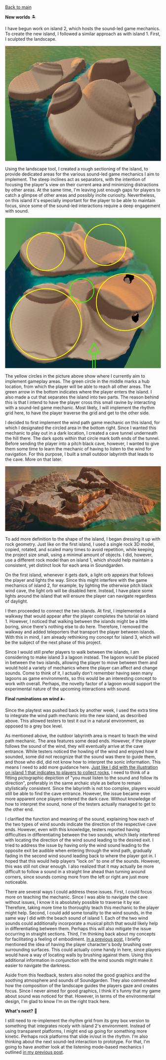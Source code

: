 [Back to main](index.html)

**New worlds** 🏝️

I have begun work on island 2, which hosts the sound-led game mechanics. To create the new island, I followed a similar approach as with island 1. First, I sculpted the landscape.


![](attachments/Pasted%20image%2020241216123908.png)


Using the landscape tool, I created a rough sectioning of the island, to provide dedicated areas for the various sound-led game mechanics I aim to implement. The steep inclines act as separators, with the intention of focusing the player's view on their current area and minimizing distractions by other areas. At the same time, I'm leaving just enough gaps for players to catch a glimpse of other areas and possibly incite curiosity. Nevertheless, on this island it's especially important for the player to be able to maintain focus, since some of the sound-led interactions require a deep engagement with sound.


![](attachments/island_2_layout.png)


The yellow circles in the picture above show where I currently aim to implement gameplay areas. The green circle in the middle marks a hub location, from which the player will be able to reach all other areas. The green arrow in the bottom indicates where the player enters the island. I also made a cut that separates the island into two parts. The reason behind this is that I intend to have the player cross this small ravine by interacting with a sound-led game mechanic. Most likely, I will implement the rhythm grid here, to have the player traverse the grid and get to the other side.

I decided to first implement the wind path game mechanic on this island, for which I designated the circled area in the bottom right. Since I wanted this mechanic to play out in a dark location, I created a cave tunnel underneath the hill there. The dark spots within that circle mark both ends of the tunnel. Before sending the player into a pitch black cave, however, I wanted to give them some time to learn the mechanic of having to listen to the wind for navigation. For this purpose, I built a small outdoor labyrinth that leads to the cave. More on that later.


![](attachments/Pasted%20image%2020241216132457.png)


To add more definition to the shape of the island, I began dressing it up with rock geometry. Just like on the first island, I used a single rock 3D model, copied, rotated, and scaled many times to avoid repetition, while keeping the project size small, using a minimal amount of objects. I did, however, use a different rock model than on island 1, which should help maintain a consistent, yet distinct look for each area in Soundgarden.

On the first island, whenever it gets dark, a light orb appears that follows the player and lights the way. Since this might interfere with the game mechanics of island 2, for example, by lighting the otherwise pitch black wind cave, the light orb will be disabled here. Instead, I have place some lights around the island that will ensure the player can navigate regardless of daylight.

I then proceeded to connect the two islands. At first, I implemented a walkway that would appear after the player completes the tutorial on island 1. However, I noticed that walking between the islands might be a little boring, since there's nothing else to do here. Therefore, I removed the walkway and added teleporters that transport the player between islands. With this in mind, I am already rethinking my concept for island 3, which will be the subject of the next phase of this project.

Since I would still prefer players to walk between the islands, I am considering to make island 3 a lagoon instead. The lagoon would be placed in between the two islands, allowing the player to move between them and would hold a variety of mechanics where the player can affect and change sounds. Come to think of it, I actually don't remember having seen many lagoons as game environments, so this would be an interesting concept to work with overall. Perhaps, the novelty factor of a lagoon would support the experimental nature of the upcoming interactions with sound.


**Final ruminations on wind** 🌬️

Since the playtest was pushed back by another week, I used the extra time to integrate the wind path mechanic into the new island, as described above. This allowed testers to test it out in a natural environment, as opposed to a grey box level.

As mentioned above, the outdoor labyrinth area is meant to teach the wind path mechanic. The area features some dead ends. However, if the player follows the sound of the wind, they will eventually arrive at the cave entrance. While testers noticed the howling of the wind and enjoyed how it sounded, some did not recognize that the sound was there to guide them, and those who did, did not know how to interpret the sonic information. This means I need to add more guidance here. [Just like I did with the illustration on island 1 that indicates to players to collect rocks](2024-03-13.md), I need to think of a fitting pictographic depiction of "you must listen to the sound and follow its direction", preferably in the same archaic style as before to remain stylistically consistent. Since the labyrinth is not too complex, players would still be able to find the cave entrance. However, the issue became even more apparent once players entered the dark cave. Without knowledge of how to interpret the sound, none of the testers actually managed to get to the other end.

I clarified the function and meaning of the sound, explaining how each of the two types of wind sounds indicate the direction of the respective cave ends. However, even with this knowledge, testers reported having difficulties in differentiating between the two sounds, which likely interfered with locating the direction of the wind sound leading to the desired exit. I tried to address the issue by having only the wind sound leading to the opposite exit be audible when entering through the wind path, gradually fading in the second wind sound leading back to where the player got in. I hoped that this would help players "lock on" to one of the sounds. However, this was still not clear enough. I also realized that it may actually be more difficult to follow a sound in a straight line ahead than turning around corners, since sounds coming more from the left or right are just more noticeable.

There are several ways I could address these issues. First, I could focus more on teaching the mechanic. Since I was able to navigate the cave without issues, I know it is absolutely possible to traverse it by ear. Therefore, taking more time to thoroughly teach this mechanic to the player might help. Second, I could add some tonality to the wind sounds, in the same way I did with the beach sound of island 1. Each of the two wind sounds could additionally incorporate a musical pitch that would likely help in differentiating between them. Perhaps this will also mitigate the issue occurring in straight sections. Third, I'm thinking back about my concepts for facilitating a feeling of embodiment. [In a previous post](2024-04-16.md), I briefly mentioned the idea of having the player character's body brushing over surrounding surfaces. This could actually come handy in here, since players would have a way of locating walls by brushing against them. Using this additional information in conjunction with the wind sounds might make it easier to navigate the darkness.

Aside from this feedback, testers also noted the good graphics and the soothing atmosphere and sounds of Soundgarden. They also commended how the composition of the landscape guides the players gaze and creates focus. Since I never aimed for good graphics, I think it's funny that my game about sound was noticed for that. However, in terms of the environmental design, I'm glad to know I'm on the right track here.


**What's next?** 💭

I still need to re-implement the rhythm grid from its grey box version to something that integrates nicely with island 2's environment. Instead of using transparent platforms, I might end up going for something more kinetic. Perhaps rock platforms that slide in/out in the rhythm.
I'm also thinking about the next sound-led interaction to prototype. For that, I'm going to have another look at the listening mode-based mechanics I outlined [in my previous post](2024-12-16.md).